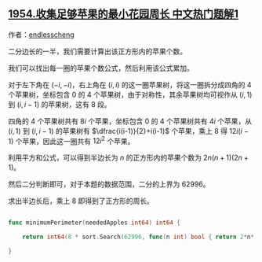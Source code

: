 ## [1954.收集足够苹果的最小花园周长 中文热门题解1](https://leetcode.cn/problems/minimum-garden-perimeter-to-collect-enough-apples/solutions/100000/er-fen-by-endlesscheng-xn9k)

作者：[endlesscheng](https://leetcode.cn/u/endlesscheng)

二分边长的一半，我们需要计算出该正方形内的苹果个数。

我们可以找出每一圈的苹果个数公式，然后利用该公式累加。

对于左下角在 $(-i,-i)$，右上角在 $(i,i)$ 的这一圈苹果树，将这一圈拆分成四角的 $4$ 个苹果树，坐标包含 $0$ 的 $4$ 个苹果树，由于对称性，其余苹果树均可视作从 $(i,1)$ 到 $(i,i-1)$ 的苹果树，这有 $8$ 段。

四角的 $4$ 个苹果树共有 $8i$ 个苹果，坐标包含 $0$ 的 $4$ 个苹果树共有 $4i$ 个苹果，从 $(i,1)$ 到 $(i,i-1)$ 的苹果树有 $\dfrac{i(i-1)}{2}+i(i-1)$ 个苹果，乘上 $8$ 得 $12i(i-1)$ 个苹果，因此这一圈共有 $12i^2$ 个苹果。

利用平方和公式，可以得到半边长为 $n$ 的正方形内的苹果个数为 $2n(n+1)(2n+1)$。

然后二分判断即可，对于本题的数据范围，二分的上界为 $62996$。

求出半边长后，乘上 $8$ 即得到了正方形的周长。

```go
func minimumPerimeter(neededApples int64) int64 {
	return int64(8 * sort.Search(62996, func(n int) bool { return 2*n*(n+1)*(2*n+1) >= int(neededApples) }))
}
```